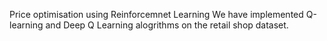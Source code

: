 Price optimisation using Reinforcemnet Learning
We have implemented Q-learning and Deep Q Learning alogrithms on the retail shop dataset.
